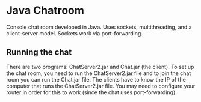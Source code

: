 # Java Chatroom
Console chat room developed in Java. Uses sockets, multithreading, and a client-server model. Sockets work via port-forwarding.

## Running the chat
There are two programs: ChatServer2.jar and Chat.jar (the client). To set up the chat room, you need to run the ChatServer2.jar
file and to join the chat room you can run the Chat.jar file. The clients have to know the IP of the computer that runs the 
ChatServer2.jar file. You may need to configure your router in order for this to work (since the chat uses port-forwarding).
